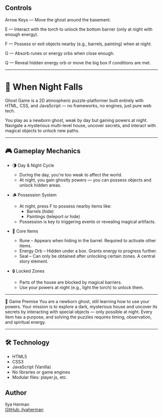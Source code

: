 ## Controls
Arrow Keys — Move the ghost around the basement.

E — Interact with the torch to unlock the bottom barrier (only at night with enough energy).

F — Possess or exit objects nearby (e.g., barrels, painting) when at night.

G — Absorb runes or energy orbs when close enough.

Q — Reveal hidden energy orb or move the big box if conditions are met.

---

# 👻 When Night Falls

Ghost Game is a 2D atmospheric puzzle-platformer built entirely with HTML, CSS, and JavaScript — no frameworks, no engines, just pure web tech.

You play as a newborn ghost, weak by day but gaining powers at night. Navigate a mysterious multi-level house, uncover secrets, and interact with magical objects to unlock new paths.

---

## 🎮 Gameplay Mechanics

- 🌗 Day & Night Cycle  
  - During the day, you're too weak to affect the world.  
  - At night, you gain ghostly powers — you can possess objects and unlock hidden areas.

- 🪵 Possession System  
  - At night, press F to possess nearby items like:
    - Barrels (hide)
    - Paintings (teleport or hide)
  - Possession is key to triggering events or revealing magical artifacts.

- 🧿 Core Items
  - Rune – Appears when hiding in the barrel. Required to activate other items.
  - Energy Orb – Hidden under a box. Grants energy to progress further.
  - Seal – Can only be obtained after unlocking certain zones. A central story element.

- 🔒 Locked Zones
  - Parts of the house are blocked by magical barriers.
  - Use your powers at night (e.g., light the torch) to unlock them.

---

🔮 Game Premise
You are a newborn ghost, still learning how to use your powers.
Your mission is to explore a dark, mysterious house and uncover its secrets by interacting with special objects — only possible at night. Every item has a purpose, and solving the puzzles requires timing, observation, and spiritual energy.

---

## 🛠 Technology

- HTML5
- CSS3
- JavaScript (Vanilla)
- No libraries or game engines
- Modular files: player.js, etc.

## Author

Ilya Herman  
[GitHub: ilyaherman](https://github.com/ilyaherman)
